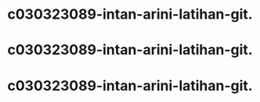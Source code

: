 # c030323089-intan-arini-latihan-git.
# c030323089-intan-arini-latihan-git.
# c030323089-intan-arini-latihan-git.
